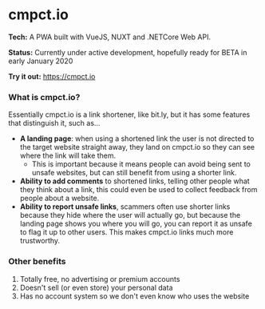 
# cmpct.io
**Tech:** A PWA built with VueJS, NUXT and .NETCore Web API.

**Status:** Currently under active development, hopefully ready for BETA in early January 2020

**Try it out:** https://cmpct.io

### What is cmpct.io?
Essentially cmpct.io is a link shortener, like bit.ly, but it has some features that distinguish it, such as...
 - **A landing page**: when using a shortened link the user is not directed to the target website straight away, they land on cmpct.io so they can see where the link will take them.
	 - This is important because it means people can avoid being sent to unsafe websites, but can still benefit from using a shorter link.
 - **Ability to add comments** to shortened links, telling other people what they think about a link, this could even be used to collect feedback from people about a website.
 - **Ability to report unsafe links**, scammers often use shorter links because they hide where the user will actually go, but because the landing page shows you where you will go, you can report it as unsafe to flag it up to other users. This makes cmpct.io links much more trustworthy.

### Other benefits

 1. Totally free, no advertising or premium accounts
 2. Doesn't sell (or even store) your personal data
 3. Has no account system so we don't even know who uses the website
